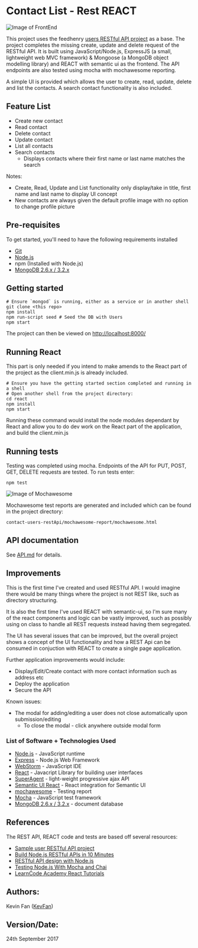 # Contact List - Rest REACT

![Image of FrontEnd](http://res.cloudinary.com/dv6skh7wa/image/upload/v1506272339/Capture_uieopx.png)

This project uses the feedhenry [users RESTful API project](https://github.com/feedhenry/users-api) as a base. The project completes the missing create, update and delete request of the RESTful API. It is built using JavaScript/Node.js, ExpressJS (a small, lightweight web MVC framework) & Mongoose (a MongoDB object modelling library) and REACT with semantic ui as the frontend. The API endpoints are also tested using mocha with mochawesome reporting. 

A simple UI is provided which allows the user to create, read, update, delete and list the contacts.
A search contact functionality is also included. 

## Feature List
+ Create new contact
+ Read contact
+ Delete contact
+ Update contact
+ List all contacts
+ Search contacts
  + Displays contacts where their first name or last name matches the search 

Notes:
+ Create, Read, Update and List functionality only display/take in title, first name and last name to display UI concept
+ New contacts are always given the default profile image with no option to change profile picture


## Pre-requisites

To get started, you'll need to have the following requirements installed

- [Git](https://git-scm.com/)
- [Node.js](https://nodejs.org/en/)
- npm (Installed with Node.js)
- [MongoDB 2.6.x / 3.2.x](https://docs.mongodb.com/manual/administration/install-community/)

## Getting started
	
	# Ensure `mongod` is running, either as a service or in another shell
	git clone <this repo>
	npm install
	npm run-script seed # Seed the DB with Users
	npm start

The project can then be viewed on <http://localhost:8000/>

## Running React 
This part is only needed if you intend to make amends to the React part of the project as the client.min.js is already included.
	
	# Ensure you have the getting started section completed and running in a shell
	# Open another shell from the project directory:
	cd react
	npm install
	npm start

Running these command would install the node modules dependant by React and allow you to do dev work on the React part of the application, and build the client.min.js


## Running tests

Testing was completed using mocha. Endpoints of the API for PUT, POST, GET, DELETE requests are tested. 
To run tests enter:

`npm test`

![Image of Mochawesome](http://res.cloudinary.com/dv6skh7wa/image/upload/v1506286218/CaptureMochawe_lk2yib.png)

Mochawesome test reports are generated and included which can be found in the project directory:

```
contact-users-restApi/mochawesome-report/mochawesome.html
```

## API documentation

See [API.md](API.md) for details.

## Improvements
This is the first time I've created and used RESTful API. I would imagine there would be many things where the project is not REST like, such as directory structuring.

It is also the first time I've used REACT with semantic-ui, so I'm sure many of the react components and logic can be vastly improved, such as possibly using on class to handle all REST requests instead having them segregated.

The UI has several issues that can be improved, but the overall project shows a concept of the UI functionality and how a REST Api can be consumed in conjuction with REACT to create a single page application. 

Further application improvements would include:
+ Display/Edit/Create contact with more contact information such as address etc
+ Deploy the application
+ Secure the API

Known issues:
+ The modal for adding/editing a user does not close automatically upon submission/editing
  + To close the modal - click anywhere outside modal form

### List of Software + Technologies Used
+ [Node.js](https://nodejs.org/en/) - JavaScript runtime
+ [Express](https://expressjs.com/) - Node.js Web Framework
+ [WebStorm](https://www.jetbrains.com/webstorm/) - JavaScript IDE
+ [React](https://facebook.github.io/react/) - Javacript Library for building user interfaces
+ [SuperAgent](https://visionmedia.github.io/superagent/) - light-weight progressive ajax API
+ [Semantic UI React](https://react.semantic-ui.com/introduction) - React integration for Semantic UI
+ [mochawesome](https://www.npmjs.com/package/mochawesome) - Testing report
+ [Mocha](https://mochajs.org/) - JavaScript test framework
+ [MongoDB 2.6.x / 3.2.x](https://docs.mongodb.com/manual/administration/install-community/) - document database

## References
The REST API, REACT code and tests are based off several resources:
+ [Sample user RESTful API project](https://github.com/feedhenry/users-api)
+ [Build Node.js RESTful APIs in 10 Minutes](https://www.codementor.io/olatundegaruba/nodejs-restful-apis-in-10-minutes-q0sgsfhbd)
+ [RESTful API design with Node.js](https://hackernoon.com/restful-api-design-with-node-js-26ccf66eab09)
+ [Testing Node.js With Mocha and Chai](http://mherman.org/blog/2015/09/10/testing-node-js-with-mocha-and-chai/#.Wcfp3mhSybh)
+ [LearnCode Academy React Tutorials](https://www.youtube.com/playlist?list=PLoYCgNOIyGABj2GQSlDRjgvXtqfDxKm5b)

## Authors:
Kevin Fan ([KevFan](https://github.com/KevFan))

## Version/Date:
24th September 2017
